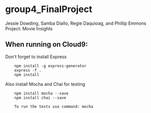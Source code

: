 # group4_FinalProject
Jessie Dowding, Samba Diallo, Regie Daquioag, and Phillip Emmons <br>
Project: Movie Insights


## When running on Cloud9: <br>
Don't forget to install Express

        npm install -g express-generator
        express -f .
        npm install
        
Also install Mocha and Chai for testing

        npm install mocha --save
        npm install chai --save
        
        To run the tests use command: mocha